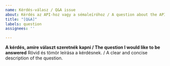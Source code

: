 ```yaml
---
name: Kérdés-válasz / Q&A issue
about: Kérdés az API-hoz vagy a sémaleíróhoz / A question about the API or the XSD
title: "[Q&A]"
labels: question
assignees: ''

---
```


**A kérdés, amire választ szeretnék kapni / The question I would like to be answered**
Rövid és tömör leírása a kérdésnek. / A clear and concise description of the question.
